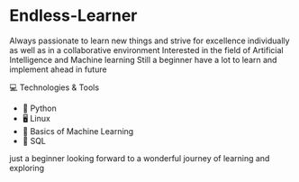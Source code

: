 # Endless-Learner
Always passionate to learn new things and strive for excellence individually as well as in a collaborative environment
Interested in the field of Artificial Intelligence and Machine learning
Still a beginner have a lot to learn and implement ahead in future

💻 Technologies & Tools
- 🐍 Python
- 🖥️ Linux
- 🧠 Basics of Machine Learning
- 🔧 SQL
  
just a beginner looking forward to a wonderful journey of learning and exploring
